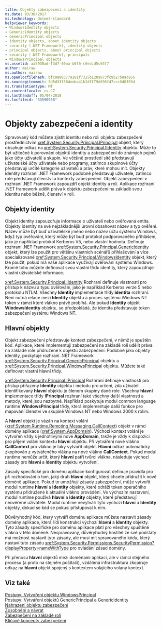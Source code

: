 ```yaml
---
title: Objekty zabezpečení a identity
ms.date: 03/30/2017
ms.technology: dotnet-standard
helpviewer_keywords:
- WindowsIdentity objects
- GenericIdentity objects
- GenericPrincipal objects
- identity objects, about identity objects
- security [.NET Framework], identity objects
- principal objects, about principal objects
- security [.NET Framework], principals
- WindowsPrincipal objects
ms.assetid: aa5930ad-f3d7-40aa-b6f6-c6edcd5c64f7
author: mairaw
ms.author: mairaw
ms.openlocfilehash: bfc9a08377a281f7325b120a873fc9b27b8ad856
ms.sourcegitcommit: 3d5d33f384eeba41b2dff79d096f47ccc8d8f03d
ms.translationtype: MT
ms.contentlocale: cs-CZ
ms.lasthandoff: 05/04/2018
ms.locfileid: "33590958"
---
```

# <a name="principal-and-identity-objects"></a>Objekty zabezpečení a identity
Spravovaný kód můžete zjistit identitu nebo roli objektu zabezpečení prostřednictvím <xref:System.Security.Principal.IPrincipal> objekt, který obsahuje odkaz na <xref:System.Security.Principal.IIdentity> objektu. Může to být užitečné k porovnání objektů identity a zabezpečení do známých pojmů jako účty uživatelů a skupin. Ve většině prostředí sítě představují uživatelské účty uživatele nebo programy, zatímco skupinové účty představují určité kategorie uživatelů a práv, které mohou mít. Objekty identity rozhraní .NET Framework podobně představují uživatele, zatímco role představují členství a kontexty zabezpečení. Objekt zabezpečení v rozhraní .NET Framework zapouzdří objekt identity a rolí. Aplikace rozhraní .NET framework udělit práva k objektu zabezpečení na základě svou identitu nebo běžně, členství v roli.  
  
## <a name="identity-objects"></a>Objekty identity  
 Objekt identity zapouzdřuje informace o uživateli nebo ověřovaná entita. Objekty identity na své nejzákladnější úrovni obsahovat název a typ ověření. Název může být buď uživatelské jméno nebo název účtu systému Windows, když typ ověřování, který může být buď protokol podporovaného přihlášení, jako je například protokol Kerberos V5, nebo vlastní hodnota. Definuje rozhraní .NET Framework <xref:System.Security.Principal.GenericIdentity> objekt, který lze použít pro většinu vlastních scénářů přihlašování a více specializované <xref:System.Security.Principal.WindowsIdentity> objekt, který lze použít, pokud má vaše aplikace využívají ověřování systému Windows. Kromě toho můžete definovat svou vlastní třídu identity, který zapouzdřuje vlastní uživatelské informace.  
  
 <xref:System.Security.Principal.IIdentity> Rozhraní definuje vlastnosti pro přístup k názvu a typu ověřování, jako je například Kerberos verze 5 nebo protokolu NTLM. Všechny **Identity** implementace třídy **identita** rozhraní. Není nutná relace mezi **Identity** objektu a proces systému Windows NT token v rámci které vlákno právě probíhá. Ale pokud **Identity** objekt **WindowsIdentity** objektu, se předpokládá, že identita představuje token zabezpečení systému Windows NT.  
  
## <a name="principal-objects"></a>Hlavní objekty  
 Objekt zabezpečení představuje kontext zabezpečení, v němž je spuštěn kód. Aplikace, které implementují zabezpečení na základě rolí udělit práva na základě role přidružené k objektu zabezpečení. Podobně jako objekty identity, poskytuje rozhraní .NET Framework <xref:System.Security.Principal.GenericPrincipal> objektu a <xref:System.Security.Principal.WindowsPrincipal> objektu. Můžete také definovat vlastní hlavní třídy.  
  
 <xref:System.Security.Principal.IPrincipal> Rozhraní definuje vlastnosti pro přístup přiřazený **Identity** objektu i metodu pro určení, zda uživatel identifikovaný **hlavní** objektu je členem skupiny dané role. Všechny **hlavní** implementace třídy **IPrincipal** rozhraní také všechny další vlastnosti a metody, které jsou nezbytné. Například poskytuje modul common language runtime **WindowsPrincipal** třídy, která implementuje další funkce pro mapování členství ve skupině Windows NT nebo Windows 2000 k rolím.  
  
 A **hlavní** objekt je vázán na kontext volání (<xref:System.Runtime.Remoting.Messaging.CallContext>) objekt v rámci domény aplikace (<xref:System.AppDomain>). Výchozí kontext volání je vytvořen vždy s jednotlivými nové **AppDomain**, takže je vždy k dispozici pro příjem volání kontextu **hlavní** objektu. Při vytváření nové vlákno **CallContext** pro vlákno je taky vytvořit objekt. **Hlavní** odkaz automaticky zkopírován z vytvářeného vlákna na nové vlákno **CallContext**. Pokud modul runtime nemůže určit, který **hlavní** patří tvůrci vlákna, následuje výchozí zásady pro **hlavní** a **Identity** objektu vytvoření.  
  
 Zásady specifické pro doménu aplikace konfigurovat definuje pravidla pro při rozhodování o tom, jaký druh **hlavní** objekt, který chcete přidružit k nové doméně aplikace. Pokud to umožňují zásady zabezpečení, může vytvořit modul runtime **hlavní** a **Identity** objekty, které odráží token operačního systému přidružené k aktuální vlákno provádění. Ve výchozím nastavení, modul runtime používá **hlavní** a **Identity** objekty, které představují neověřené uživatele. Modul runtime nevytváří tyto výchozí **hlavní** a **Identity** objekty, dokud se kód se pokusí přistupovat k nim.  
  
 Důvěryhodný kód, který vytváří doménu aplikace můžete nastavit zásady domény aplikace, která řídí konstrukci výchozí **hlavní** a **Identity** objekty. Tyto zásady specifické pro doménu aplikace platí pro všechny spuštěné vlákna v této doméně. Nespravovaný, důvěryhodný hostitel ze své podstaty má možnost nastavit tyto zásady, ale musí mít spravovaného kódu, který nastaví tuto zásadu <xref:System.Security.Permissions.SecurityPermission?displayProperty=nameWithType> pro ovládání zásad domény.  
  
 Při přenosu **hlavní** objektů mezi doménami aplikací, ale v rámci stejného procesu (a proto na stejném počítači), vzdálená infrastruktura zkopíruje odkaz na **hlavní** objekt spojený s kontextem volajícího volaný kontext.  
  
## <a name="see-also"></a>Viz také  
 [Postupy: Vytvoření objektu WindowsPrincipal](../../../docs/standard/security/how-to-create-a-windowsprincipal-object.md)  
 [Postupy: Vytváření objektů GenericPrincipal a GenericIdentity](../../../docs/standard/security/how-to-create-genericprincipal-and-genericidentity-objects.md)  
 [Nahrazení objektu zabezpečení](../../../docs/standard/security/replacing-a-principal-object.md)  
 [Zosobnění a návrat](../../../docs/standard/security/impersonating-and-reverting.md)  
 [Zabezpečení na základě rolí](../../../docs/standard/security/role-based-security.md)  
 [Klíčové koncepty zabezpečení](../../../docs/standard/security/key-security-concepts.md)

